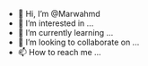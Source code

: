- 👋 Hi, I’m @Marwahmd
- 👀 I’m interested in ...
- 🌱 I’m currently learning ...
- 💞️ I’m looking to collaborate on ...
- 📫 How to reach me ...

<!---
Marwahmd/Marwahmd is a ✨ special ✨ repository because its `README.md` (this file) appears on your GitHub profile.
You can click the Preview link to take a look at your changes.
--->
